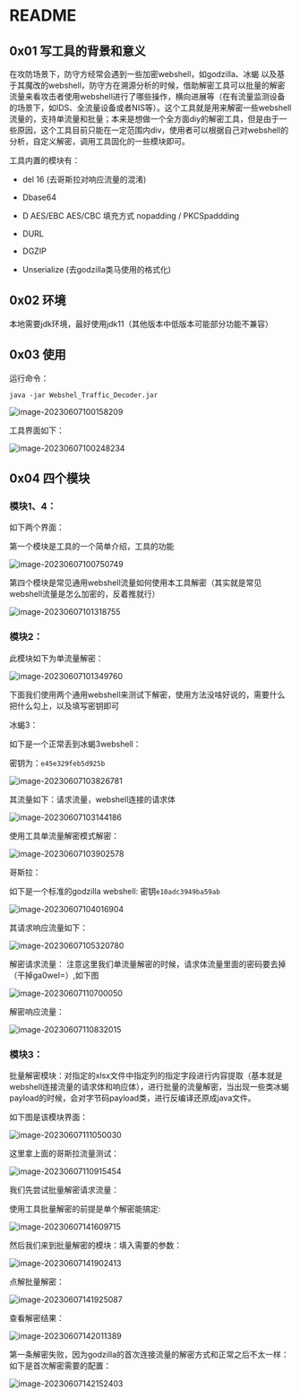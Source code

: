 # README

## 0x01 写工具的背景和意义

在攻防场景下，防守方经常会遇到一些加密webshell，如godzilla、冰蝎 以及基于其魔改的webshell，防守方在溯源分析的时候，借助解密工具可以批量的解密流量来看攻击者使用webshell进行了哪些操作，横向进展等（在有流量监测设备的场景下，如IDS、全流量设备或者NIS等）。这个工具就是用来解密一些webshell流量的，支持单流量和批量；本来是想做一个全方面diy的解密工具，但是由于一些原因，这个工具目前只能在一定范围内div，使用者可以根据自己对webshell的分析，自定义解密，调用工具固化的一些模块即可。

工具内置的模块有：

- del 16  (去哥斯拉对响应流量的混淆)

- Dbase64
-  D  AES/EBC  AES/CBC      填充方式 nopadding / PKCSpaddding
- DURL
- DGZIP
- Unserialize (去godzilla类马使用的格式化)

## 0x02 环境

本地需要jdk环境，最好使用jdk11（其他版本中低版本可能部分功能不兼容）

## 0x03 使用

运行命令：

``java -jar Webshel_Traffic_Decoder.jar``

![image-20230607100158209](readme.assets/image-20230607100158209.png)

工具界面如下：

![image-20230607100248234](readme.assets/image-20230607100248234.png)

## 0x04 四个模块

### 模块1、4：

如下两个界面：

第一个模块是工具的一个简单介绍，工具的功能

![image-20230607100750749](readme.assets/image-20230607100750749.png)

第四个模块是常见通用webshell流量如何使用本工具解密（其实就是常见webshell流量是怎么加密的，反着推就行）

![image-20230607101318755](readme.assets/image-20230607101318755.png)

### 模块2：

此模块如下为单流量解密：

![image-20230607101349760](readme.assets/image-20230607101349760.png)

下面我们使用两个通用webshell来测试下解密，使用方法没啥好说的，需要什么把什么勾上，以及填写密钥即可

冰蝎3：

如下是一个正常丢到冰蝎3webshell：

密钥为：``e45e329feb5d925b``

![image-20230607103826781](readme.assets/image-20230607103826781.png)



其流量如下：请求流量，webshell连接的请求体

![image-20230607103144186](readme.assets/image-20230607103144186.png)

使用工具单流量解密模式解密：

![image-20230607103902578](readme.assets/image-20230607103902578.png)



哥斯拉：

如下是一个标准的godzilla webshell: 密钥``e10adc3949ba59ab``

![image-20230607104016904](readme.assets/image-20230607104016904.png)

其请求响应流量如下：

![image-20230607105320780](readme.assets/image-20230607105320780.png)



解密请求流量： 注意这里我们单流量解密的时候，请求体流量里面的密码要去掉（干掉ga0weI=）,如下图

![image-20230607110700050](readme.assets/image-20230607110700050.png)

解密响应流量：

![image-20230607110832015](readme.assets/image-20230607110832015.png)



### 模块3：

批量解密模块：对指定的xlsx文件中指定列的指定字段进行内容提取（基本就是webshell连接流量的请求体和响应体），进行批量的流量解密，当出现一些类冰蝎payload的时候，会对字节码payload类，进行反编译还原成java文件。

如下图是该模块界面：

![image-20230607111050030](readme.assets/image-20230607111050030.png)



这里拿上面的哥斯拉流量测试：

![image-20230607110915454](readme.assets/image-20230607110915454.png)

我们先尝试批量解密请求流量：

使用工具批量解密的前提是单个解密能搞定:

![image-20230607141609715](readme.assets/image-20230607141609715.png)

然后我们来到批量解密的模块：填入需要的参数：

![image-20230607141902413](readme.assets/image-20230607141902413.png)

点解批量解密：

![image-20230607141925087](readme.assets/image-20230607141925087.png)

查看解密结果：

![image-20230607142011389](readme.assets/image-20230607142011389.png)

第一条解密失败，因为godzilla的首次连接流量的解密方式和正常之后不太一样：如下是首次解密需要的配置：

![image-20230607142152403](readme.assets/image-20230607142152403.png)

